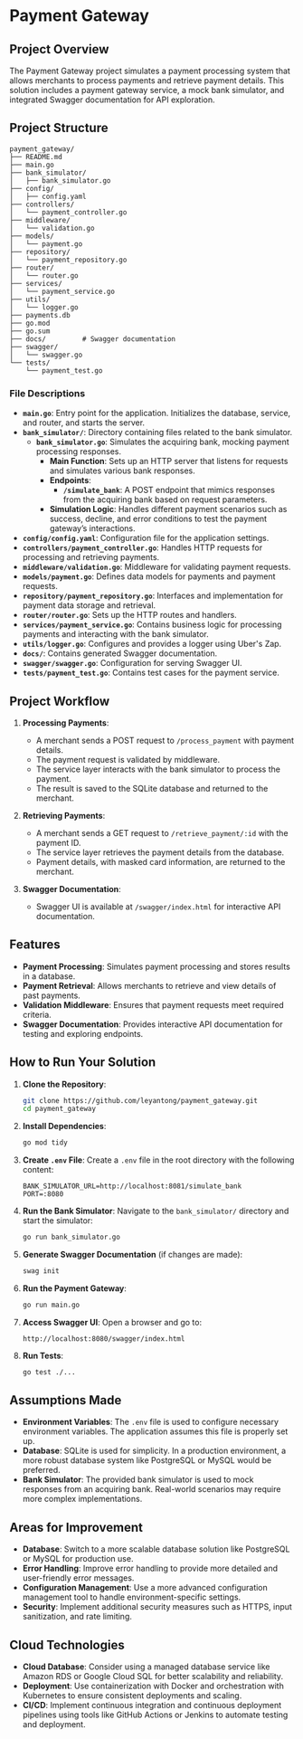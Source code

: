 # Payment Gateway

## Project Overview

The Payment Gateway project simulates a payment processing system that allows merchants to process payments and retrieve payment details. This solution includes a payment gateway service, a mock bank simulator, and integrated Swagger documentation for API exploration.

## Project Structure

```plaintext
payment_gateway/
├── README.md
├── main.go
├── bank_simulator/
│   ├── bank_simulator.go
├── config/
│   ├── config.yaml
├── controllers/
│   └── payment_controller.go
├── middleware/
│   └── validation.go
├── models/
│   └── payment.go
├── repository/
│   └── payment_repository.go
├── router/
│   └── router.go
├── services/
│   └── payment_service.go
├── utils/
│   └── logger.go
├── payments.db
├── go.mod
├── go.sum
├── docs/         # Swagger documentation
├── swagger/
│   └── swagger.go
└── tests/
    └── payment_test.go
```

### File Descriptions

- **`main.go`**: Entry point for the application. Initializes the database, service, and router, and starts the server.
- **`bank_simulator/`**: Directory containing files related to the bank simulator.
  - **`bank_simulator.go`**: Simulates the acquiring bank, mocking payment processing responses. 
    - **Main Function**: Sets up an HTTP server that listens for requests and simulates various bank responses.
    - **Endpoints**:
      - **`/simulate_bank`**: A POST endpoint that mimics responses from the acquiring bank based on request parameters. 
    - **Simulation Logic**: Handles different payment scenarios such as success, decline, and error conditions to test the payment gateway’s interactions.
- **`config/config.yaml`**: Configuration file for the application settings.
- **`controllers/payment_controller.go`**: Handles HTTP requests for processing and retrieving payments.
- **`middleware/validation.go`**: Middleware for validating payment requests.
- **`models/payment.go`**: Defines data models for payments and payment requests.
- **`repository/payment_repository.go`**: Interfaces and implementation for payment data storage and retrieval.
- **`router/router.go`**: Sets up the HTTP routes and handlers.
- **`services/payment_service.go`**: Contains business logic for processing payments and interacting with the bank simulator.
- **`utils/logger.go`**: Configures and provides a logger using Uber's Zap.
- **`docs/`**: Contains generated Swagger documentation.
- **`swagger/swagger.go`**: Configuration for serving Swagger UI.
- **`tests/payment_test.go`**: Contains test cases for the payment service.

## Project Workflow

1. **Processing Payments**:
   - A merchant sends a POST request to `/process_payment` with payment details.
   - The payment request is validated by middleware.
   - The service layer interacts with the bank simulator to process the payment.
   - The result is saved to the SQLite database and returned to the merchant.

2. **Retrieving Payments**:
   - A merchant sends a GET request to `/retrieve_payment/:id` with the payment ID.
   - The service layer retrieves the payment details from the database.
   - Payment details, with masked card information, are returned to the merchant.

3. **Swagger Documentation**:
   - Swagger UI is available at `/swagger/index.html` for interactive API documentation.

## Features

- **Payment Processing**: Simulates payment processing and stores results in a database.
- **Payment Retrieval**: Allows merchants to retrieve and view details of past payments.
- **Validation Middleware**: Ensures that payment requests meet required criteria.
- **Swagger Documentation**: Provides interactive API documentation for testing and exploring endpoints.

## How to Run Your Solution

1. **Clone the Repository**:
   ```bash
   git clone https://github.com/leyantong/payment_gateway.git
   cd payment_gateway
   ```

2. **Install Dependencies**:
   ```bash
   go mod tidy
   ```

3. **Create `.env` File**:
   Create a `.env` file in the root directory with the following content:
   ```plaintext
   BANK_SIMULATOR_URL=http://localhost:8081/simulate_bank
   PORT=:8080
   ```

4. **Run the Bank Simulator**:
   Navigate to the `bank_simulator/` directory and start the simulator:
   ```bash
   go run bank_simulator.go
   ```

5. **Generate Swagger Documentation** (if changes are made):
   ```bash
   swag init
   ```

6. **Run the Payment Gateway**:
   ```bash
   go run main.go
   ```

7. **Access Swagger UI**:
   Open a browser and go to:
   ```
   http://localhost:8080/swagger/index.html
   ```

8. **Run Tests**:
   ```bash
   go test ./...
   ```

## Assumptions Made

- **Environment Variables**: The `.env` file is used to configure necessary environment variables. The application assumes this file is properly set up.
- **Database**: SQLite is used for simplicity. In a production environment, a more robust database system like PostgreSQL or MySQL would be preferred.
- **Bank Simulator**: The provided bank simulator is used to mock responses from an acquiring bank. Real-world scenarios may require more complex implementations.

## Areas for Improvement

- **Database**: Switch to a more scalable database solution like PostgreSQL or MySQL for production use.
- **Error Handling**: Improve error handling to provide more detailed and user-friendly error messages.
- **Configuration Management**: Use a more advanced configuration management tool to handle environment-specific settings.
- **Security**: Implement additional security measures such as HTTPS, input sanitization, and rate limiting.

## Cloud Technologies

- **Cloud Database**: Consider using a managed database service like Amazon RDS or Google Cloud SQL for better scalability and reliability.
- **Deployment**: Use containerization with Docker and orchestration with Kubernetes to ensure consistent deployments and scaling.
- **CI/CD**: Implement continuous integration and continuous deployment pipelines using tools like GitHub Actions or Jenkins to automate testing and deployment.
